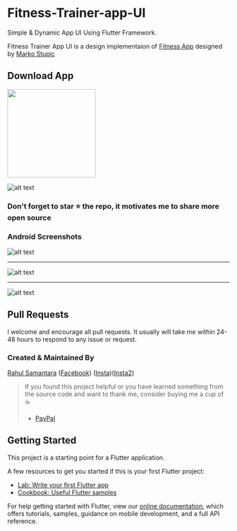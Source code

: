 # Fitness-Trainer-app-UI

Simple & Dynamic App UI Using Flutter Framework.

Fitness Trainer App UI is a design implementaion of [Fitness App](https://dribbble.com/shots/4217263-Fitness-App) designed by [Marko Stupic](https://dribbble.com/sweetness-every-day)

## Download App 
<a href="https://github.com/developerRsam/Fitness-Trainer-App-UI/blob/master/apk/fitness-app.apk?raw=true"><img src="https://playerzon.com/asset/download.png" width="200"></img></a>


![alt text](https://github.com/developerRsam/Fitness-Trainer-App-UI/blob/master/Screenshots/fit_uidesign_git.png)

### Don't forget to star ⭐ the repo, it motivates me to share more open source

### Android Screenshots

![alt text](https://github.com/developerRsam/Fitness-Trainer-App-UI/blob/master/Screenshots/Screenshot_1586012408.png)

-----------------------------------

![alt text](https://github.com/developerRsam/Fitness-Trainer-App-UI/blob/master/Screenshots/Screenshot_1586089258.png)

-----------------------------------

![alt text](https://github.com/developerRsam/Fitness-Trainer-App-UI/blob/master/Screenshots/Screenshot_1586089292.png)


## Pull Requests

I welcome and encourage all pull requests. It usually will take me within 24-48 hours to respond to any issue or request.

### Created & Maintained By

[Rahul Samantara](https://github.com/developerRsam) ([Facebook](https://www.facebook.com/rahul.samantara.39))
([Insta](https://www.instagram.com/_mr_wanderlust/))([Insta2](https://www.instagram.com/rsdesigndevstudio/))

> If you found this project helpful or you have learned something from the source code and want to thank me, consider buying me a cup of :coffee:
>
> * [PayPal](https://www.paypal.me/RahulSamantara)

## Getting Started

This project is a starting point for a Flutter application.

A few resources to get you started if this is your first Flutter project:

- [Lab: Write your first Flutter app](https://flutter.dev/docs/get-started/codelab)
- [Cookbook: Useful Flutter samples](https://flutter.dev/docs/cookbook)

For help getting started with Flutter, view our
[online documentation](https://flutter.dev/docs), which offers tutorials,
samples, guidance on mobile development, and a full API reference.
